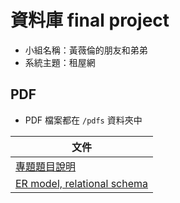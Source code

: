 # 資料庫 final project

- 小組名稱：黃薇倫的朋友和弟弟
- 系統主題：租屋網

## PDF
- PDF 檔案都在 `/pdfs` 資料夾中

| 文件                                                                 |
| ------------------------------------------------------------------ |
| [專題題目說明](pdfs/專題題目說明_0512.pdf)                                          |
| [ER model, relational schema](pdfs/ER_model_relational_schema.pdf) |

